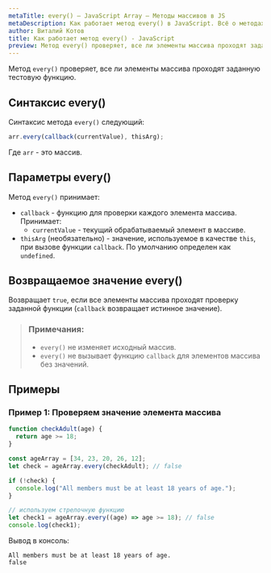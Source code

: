 ```yaml
---
metaTitle: every() – JavaScript Array – Методы массивов в JS
metaDescription: Как работает метод every() в JavaScript. Всё о методах работы с массивами в JavaScript | База знаний PurpleSchool
author: Виталий Котов
title: Как работает метод every() - JavaScript
preview: Метод every() проверяет, все ли элементы массива проходят заданную тестовую функцию...
---
```


Метод `every()` проверяет, все ли элементы массива проходят заданную тестовую функцию.

## Синтаксис every()

Синтаксис метода `every()` следующий:

```javascript
arr.every(callback(currentValue), thisArg);
```

Где `arr` - это массив.

## Параметры every()

Метод `every()` принимает:

- `callback` - функцию для проверки каждого элемента массива. Принимает:
  - `currentValue` - текущий обрабатываемый элемент в массиве.
- `thisArg` (необязательно) - значение, используемое в качестве `this`, при вызове функции `callback`. По умолчанию определен как `undefined`.

## Возвращаемое значение every()

Возвращает `true`, если все элементы массива проходят проверку заданной функции (`callback` возвращает истинное значение).

> ### Примечания:
>
> - `every()` не изменяет исходный массив.
> - `every()` не вызывает функцию `callback` для элементов массива без значений.

## Примеры

### Пример 1: Проверяем значение элемента массива

```javascript
function checkAdult(age) {
  return age >= 18;
}

const ageArray = [34, 23, 20, 26, 12];
let check = ageArray.every(checkAdult); // false

if (!check) {
  console.log("All members must be at least 18 years of age.");
}

// используем стрелочную функцию
let check1 = ageArray.every((age) => age >= 18); // false
console.log(check1);
```

Вывод в консоль:

```
All members must be at least 18 years of age.
false
```
